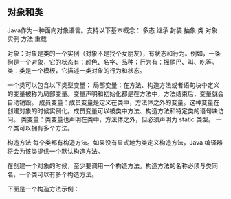 ## 对象和类
Java作为一种面向对象语言。支持以下基本概念：
多态
继承
封装
抽象
类
对象
实例
方法
重载

对象：对象是类的一个实例（对象不是找个女朋友），有状态和行为。例如，一条狗是一个对象，它的状态有：颜色、名字、品种；行为有：摇尾巴、叫、吃等。
类：类是一个模板，它描述一类对象的行为和状态。


一个类可以包含以下类型变量：
局部变量：在方法、构造方法或者语句块中定义的变量被称为局部变量。变量声明和初始化都是在方法中，方法结束后，变量就会自动销毁。
成员变量：成员变量是定义在类中，方法体之外的变量。这种变量在创建对象的时候实例化。成员变量可以被类中方法、构造方法和特定类的语句块访问。
类变量：类变量也声明在类中，方法体之外，但必须声明为 static 类型。
一个类可以拥有多个方法。


构造方法
每个类都有构造方法。如果没有显式地为类定义构造方法，Java 编译器将会为该类提供一个默认构造方法。

在创建一个对象的时候，至少要调用一个构造方法。构造方法的名称必须与类同名，一个类可以有多个构造方法。

下面是一个构造方法示例：